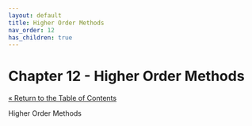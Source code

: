 ```yaml
---
layout: default
title: Higher Order Methods
nav_order: 12
has_children: true
---
```


# Chapter 12 - Higher Order Methods

[&laquo; Return to the Table of Contents](../index.md)

Higher Order Methods
